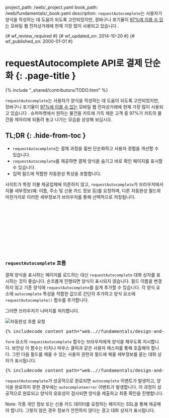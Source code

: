 project_path: /web/_project.yaml
book_path: /web/fundamentals/_book.yaml
description: <code>requestAutocomplete</code>는 사용자가 양식을 작성하는 데 도움이 되도록 고안되었지만, 장바구니 포기율이 <a href='http://seewhy.com/97-shopping-cart-abandonment-rate-mobile-devices-concern-you/'>97%에 이를 수 있는</a> 모바일 웹 전자상거래에 현재 가장 많이 사용되고 있습니다 .

{# wf_review_required #}
{# wf_updated_on: 2014-10-20 #}
{# wf_published_on: 2000-01-01 #}

# requestAutocomplete API로 결제 단순화 {: .page-title }

{% include "_shared/contributors/TODO.html" %}


<code>requestAutocomplete</code>는 사용자가 양식을 작성하는 데 도움이 되도록 고안되었지만, 장바구니 포기율이 <a href='http://seewhy.com/97-shopping-cart-abandonment-rate-mobile-devices-concern-you/'>97%에 이를 수 있는</a> 모바일 웹 전자상거래에 현재 가장 많이 사용되고 있습니다 . 슈퍼마켓에서 원하는 물건을 카트에 가득 채운 고객 중 97%가  카트의 물건을 제자리에 되돌려 놓고 나가는 모습을 상상해 보십시오.


## TL;DR {: .hide-from-toc }
- <code>requestAutocomplete</code>는 결제 과정을 휠씬 단순화하고 사용자 경험을 개선할 수 있습니다.
- <code>requestAutocomplete</code>를 제공하면 결제 양식을 숨기고 바로 확인 페이지를 표시할 수 있습니다.
- 입력 필드에 적합한 자동완성 특성을 포함합니다.


사이트가 특정 지불 제공업체에 의존하지 않고, `requestAutocomplete`가 브라우저에서 지불 세부정보(예: 이름, 주소 및 신용 카드 정보 등)를 요청하며, 다른 자동완성 필드와 마찬가지로 이러한 세부정보가 브라우저를 통해 선택적으로 저장됩니다.




<div class="video-wrapper">
  <iframe class="devsite-embedded-youtube-video" data-video-id="ljYeHwGgzQk"
          data-autohide="1" data-showinfo="0" frameborder="0" allowfullscreen>
  </iframe>
</div>

### `requestAutocomplete` 흐름

결제 양식을 표시하는 페이지를 로드하는 대신 `requestAutocomplete` 대화 상자를 표시하는 것이 좋습니다.
 순조롭게 진행되면 양식이 표시되지 않습니다.
  필드 이름을 변경하지 않고 기존 양식에 `requestAutocomplete`를 쉽게 추가할 수 있습니다.
  각 양식 요소에 `autocomplete` 특성을 적합한 값으로 간단히 추가하고 양식 요소에 `requestAutocomplete()` 함수를 추가합니다.

 그러면 브라우저가 나머지를 처리합니다.


<img src="imgs/rac_flow.png" class="center" alt="자동완성 흐름 요청">

<pre class="prettyprint">
{% includecode content_path="web..//fundamentals/design-and-ui/input/forms/_code/rac.html" region_tag="rac" lang=javascript %}
</pre>

`form` 요소의 `requestAutocomplete` 함수는 브라우저에게 양식을 채우도록 지시합니다.
  보안상 이 함수는 터치나 마우스 클릭과 같은 사용자 제스처를 통해 호출해야 합니다.
 그런 다음 필드를 채울 수 있는 사용자 권한과 필드에 채울 세부정보를 묻는 대화 상자가 표시됩니다.



<pre class="prettyprint">
{% includecode content_path="web..//fundamentals/design-and-ui/input/forms/_code/rac.html" region_tag="handlerac" lang=javascript %}
</pre>

`requestAutocomplete`가 성공적으로 완료되면 
`autocomplete` 이벤트가 발생하고, 양식을 완료하지 못한 경우에는 `autocompleteerror` 이벤트가 발생합니다.
  이 과정이 성공적으로 완료되고 양식의 유효성이 검사되면 양식을 제출하고 최종 확인을 진행합니다.



<!-- TODO: Verify note type! -->
Note: 각종 개인 정보 또는 신용 카드 데이터를 요청하는 페이지는 SSL을 통해 제공해야 합니다. 그렇지 않은 경우 정보가 안전하지 않다는 경고 대화 상자가 표시됩니다.


